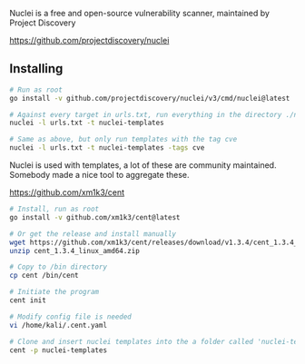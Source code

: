 Nuclei is a free and open-source vulnerability scanner, maintained by Project Discovery 

https://github.com/projectdiscovery/nuclei

## Installing
```bash
# Run as root
go install -v github.com/projectdiscovery/nuclei/v3/cmd/nuclei@latest

# Against every target in urls.txt, run everything in the directory ./nuclei-templates
nuclei -l urls.txt -t nuclei-templates

# Same as above, but only run templates with the tag cve
nuclei -l urls.txt -t nuclei-templates -tags cve
```

Nuclei is used with templates, a lot of these are community maintained. Somebody made a nice tool to aggregate these. 

https://github.com/xm1k3/cent

```bash
# Install, run as root
go install -v github.com/xm1k3/cent@latest

# Or get the release and install manually
wget https://github.com/xm1k3/cent/releases/download/v1.3.4/cent_1.3.4_linux_amd64.zip
unzip cent_1.3.4_linux_amd64.zip

# Copy to /bin directory
cp cent /bin/cent

# Initiate the program
cent init

# Modify config file is needed
vi /home/kali/.cent.yaml

# Clone and insert nuclei templates into the a folder called 'nuclei-templates'
cent -p nuclei-templates
```
